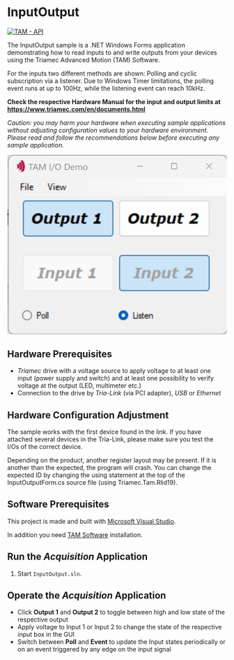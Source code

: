 # InputOutput

[![TAM - API](https://img.shields.io/static/v1?label=TAM&message=API&color=b51839)](https://www.triamec.com/en/tam-api.html)

The InputOutput sample is a .NET Windows Forms application demonstrating how to read inputs to and write outputs from your devices using the Triamec Advanced Motion (TAM) Software.

For the inputs two different methods are shown: Polling and cyclic subscription via a listener. 
Due to Windows Timer limitations, the polling event runs at up to 100Hz, while the listening event can reach 10kHz.


**Check the respective Hardware Manual for the input and output limits at https://www.triamec.com/en/documents.html**

*Caution: you may harm your hardware when executing sample applications
without adjusting configuration values to your hardware environment.
Please read and follow the recommendations below
before executing any sample application.*

![TAM Acquisition](./doc/Screenshot_InputOutput.png)

## Hardware Prerequisites

- *Triamec* drive with a voltage source to apply voltage to at least one input (power supply and switch) and at least one possibility to verify voltage at the output (LED, multimeter etc.)
- Connection to the drive by *Tria-Link* (via PCI adapter), *USB* or *Ethernet*

## Hardware Configuration Adjustment

The sample works with the first device found in the link. If you have attached several devices in the Tria-Link,
please make sure you test the I/Os of the correct device.

Depending on the product, another register layout may be present. If it is another than the expected,
the program will crash. You can change the expected ID by changing the using statement at the top of the
InputOutputForm.cs source file (using Triamec.Tam.Rlid19).

## Software Prerequisites

This project is made and built with [Microsoft Visual Studio](https://visualstudio.microsoft.com/en/).

In addition you need [TAM Software](https://www.triamec.com/en/tam-software-support.html) installation.

## Run the *Acquisition* Application

1. Start `InputOutput.sln`.

## Operate the *Acquisition* Application

- Click **Output 1** and **Output 2** to toggle between high and low state of the respective output 
- Apply voltage to Input 1 or Input 2 to change the state of the respective input box in the GUI
- Switch between **Poll** and **Event** to update the Input states periodically or on an event triggered by any edge on the input signal
